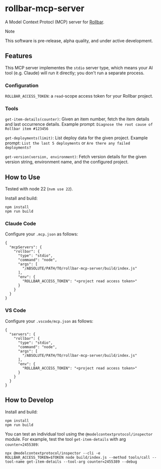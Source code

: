 # rollbar-mcp-server

A Model Context Protocl (MCP) server for [Rollbar](https://rollbar.com).

> [!NOTE]
> This software is pre-release, alpha quality, and under active development.

## Features

This MCP server implementes the `stdio` server type, which means your AI tool (e.g. Claude) will run it directly; you don't run a separate process.

### Configuration

`ROLLBAR_ACCESS_TOKEN`: a `read`-scope access token for your Rollbar project.

### Tools

`get-item-details(counter)`: Given an item number, fetch the item details and last occurrence details. Example prompt: `Diagnose the root cause of Rollbar item #123456`

`get-deployments(limit)`: List deploy data for the given project. Example prompt: `List the last 5 deployments` or `Are there any failed deployments?`

`get-version(version, environment)`: Fetch version details for the given version string, environment name, and the configured project.

## How to Use

Tested with node 22 (`nvm use 22`).

Install and build:

```
npm install
npm run build
```

### Claude Code

Configure your `.mcp.json` as follows:

```
{
  "mcpServers": {
    "rollbar": {
      "type": "stdio",
      "command": "node",
      "args": [
        "/ABSOLUTE/PATH/TO/rollbar-mcp-server/build/index.js"
      ],
      "env": {
        "ROLLBAR_ACCESS_TOKEN": "<project read access token>"
      }
    }
  }
}
```

### VS Code

Configure your `.vscode/mcp.json` as follows:

```
{
  "servers": {
    "rollbar": {
      "type": "stdio",
      "command": "node",
      "args": [
        "/ABSOLUTE/PATH/TO/rollbar-mcp-server/build/index.js"
      ],
      "env": {
        "ROLLBAR_ACCESS_TOKEN": "<project read access token>"
      }
    }
  }
}
```

## How to Develop

Install and build:

```
npm install
npm run build
```

You can test an individual tool using the `@modelcontextprotocol/inspector` module. For example, test the tool `get-item-details` with arg `counter=2455389`:

```
npx @modelcontextprotocol/inspector --cli -e ROLLBAR_ACCESS_TOKEN=$TOKEN node build/index.js --method tools/call --tool-name get-item-details --tool-arg counter=2455389 --debug
```

